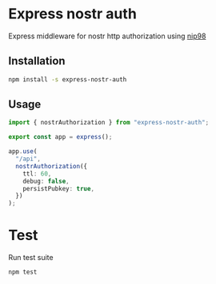 # Express nostr auth

Express middleware for nostr http authorization using [nip98](https://github.com/nostr-protocol/nips/blob/master/98.md)

## Installation

```sh
npm install -s express-nostr-auth
```

## Usage

```ts
import { nostrAuthorization } from "express-nostr-auth";

export const app = express();

app.use(
  "/api",
  nostrAuthorization({
    ttl: 60,
    debug: false,
    persistPubkey: true,
  })
);
```

# Test

Run test suite

```sh
npm test
```
